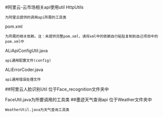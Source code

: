#阿里云-云市场相关api使用util
  HttpUtils
  
    为阿里云提供的调用api所需的工具类 
	
  pom.xml
  
    为所需的相关依赖。注：未提供完整pom.xml，请将xml中的依赖自行粘贴复制到自己项目中的pom.xml中
  
  ALiApiConfigUtil.java 
    
	api通用配置文件(config)
  
  ALiErrorCoder.java
  
    api通用错误处理文件

##阿里云人脸识别Util
  位于Face_recognition文件夹中
  
  FaceUtil.java为所要调用的工具类
##墨迹天气查询api
	位于Weather文件夹中
	
	WeatherUtil.java为天气查询工具类

  